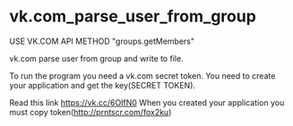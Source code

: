 # vk.com_parse_user_from_group
USE VK.COM API METHOD "groups.getMembers"

vk.com parse user from group and write to file.

To run the program you need a vk.com secret token.
You need to create your application and get the key(SECRET TOKEN).

Read this link https://vk.cc/6OIfN0
When you created your application you must copy token(http://prntscr.com/fox2ku)

